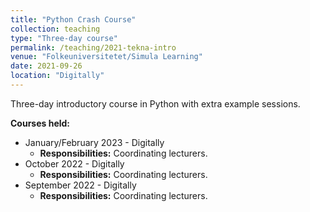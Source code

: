 ```yaml
---
title: "Python Crash Course"
collection: teaching
type: "Three-day course"
permalink: /teaching/2021-tekna-intro
venue: "Folkeuniversitetet/Simula Learning"
date: 2021-09-26
location: "Digitally"
---
```


Three-day introductory course in Python with extra example sessions.

**Courses held:**

 - January/February 2023 - Digitally
   - **Responsibilities:** Coordinating lecturers.
 - October 2022 - Digitally
   - **Responsibilities:** Coordinating lecturers.
 - September 2022 - Digitally
   - **Responsibilities:** Coordinating lecturers.
